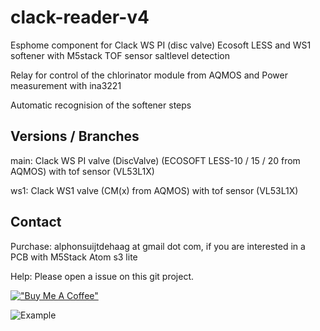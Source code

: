 # clack-reader-v4
 Esphome component for Clack WS PI (disc valve) Ecosoft LESS and WS1 softener with M5stack TOF sensor saltlevel detection
 
 Relay for control of the chlorinator module from AQMOS
 and Power measurement with ina3221

 Automatic recognision of the softener steps

## Versions / Branches
main: Clack WS PI valve (DiscValve) (ECOSOFT LESS-10 / 15 / 20 from AQMOS) with tof sensor (VL53L1X) 

ws1: Clack WS1 valve (CM(x) from AQMOS) with tof sensor (VL53L1X)

## Contact
Purchase: alphonsuijtdehaag at gmail dot com, if you are interested in a PCB with M5Stack Atom s3 lite

Help: Please open a issue on this git project.

[!["Buy Me A Coffee"](https://www.buymeacoffee.com/assets/img/custom_images/orange_img.png)](https://www.buymeacoffee.com/ebbenberg)


![Example](/readme/pcb_transp.png)
